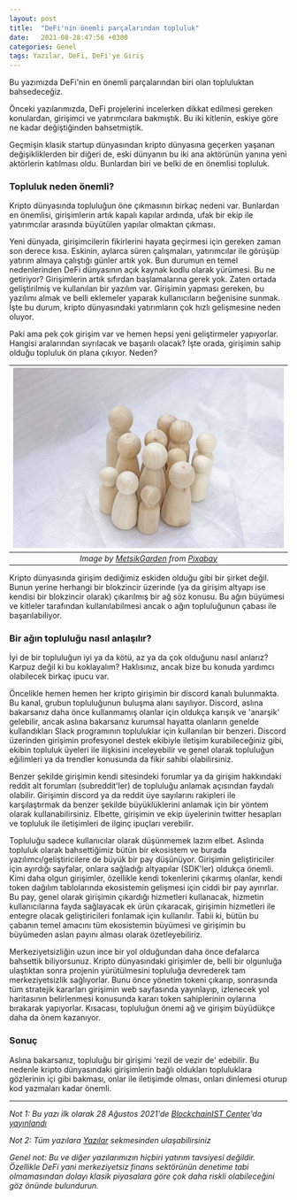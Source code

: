 ```yaml
---
layout: post
title:  "DeFi'nin önemli parçalarından topluluk"
date:   2021-08-28:47:56 +0300
categories: Genel
tags: Yazılar, DeFi, DeFi'ye Giriş
---
```


Bu yazımızda DeFi'nin en önemli parçalarından biri olan topluluktan bahsedeceğiz. 

Önceki yazılarımızda, DeFi projelerini incelerken dikkat edilmesi gereken konulardan, girişimci ve yatırımcılara bakmıştık. Bu iki kitlenin, eskiye göre ne kadar değiştiğinden bahsetmiştik. 

Geçmişin klasik startup dünyasından kripto dünyasına geçerken yaşanan değişikliklerden bir diğeri de, eski dünyanın bu iki ana aktörünün yanına yeni aktörlerin katılması oldu. Bunlardan biri ve belki de en önemlisi topluluk. 

### Topluluk neden önemli?
Kripto dünyasında topluluğun öne çıkmasının birkaç nedeni var. Bunlardan en önemlisi, girişimlerin artık kapalı kapılar ardında, ufak bir ekip ile yatırımcılar arasında büyütülen yapılar olmaktan çıkması. 

Yeni dünyada, girişimcilerin fikirlerini hayata geçirmesi için gereken zaman son derece kısa. Eskinin, aylarca süren çalışmaları, yatırımcılar ile görüşüp yatırım almaya çalıştığı günler artık yok. Bun durumun en temel nedenlerinden DeFi dünyasının açık kaynak kodlu olarak yürümesi. Bu ne getiriyor? Girişimlerin artık sıfırdan başlamalarına gerek yok. Zaten ortada geliştirilmiş ve kullanılan bir yazılım var. Girişimin yapması gereken, bu yazılımı almak ve belli eklemeler yaparak kullanıcıların beğenisine sunmak.  İşte bu durum, kripto dünyasındaki yatırımların çok hızlı gelişmesine neden oluyor. 

Paki ama pek çok girişim var ve hemen hepsi yeni geliştirmeler yapıyorlar. Hangisi aralarından sıyrılacak ve başarılı olacak?  İşte orada, girişimin sahip olduğu topluluk ön plana çıkıyor. Neden?

| ![Community](/assets/family-5099086_800.jpg)|
|:--:| 
| *Image by [MetsikGarden](https://pixabay.com/users/metsikgarden-4421146/) from [Pixabay](https://pixabay.com/)*|

Kripto dünyasında girişim dediğimiz eskiden olduğu gibi bir şirket değil. Bunun yerine herhangi bir blokzincir üzerinde (ya da girişim altyapı ise kendisi bir blokzincir olarak) çıkarılmış bir ağ söz konusu. Bu ağın büyümesi ve kitleler tarafından kullanılabilmesi ancak o ağın topluluğunun çabası ile başarılabiliyor. 

### Bir ağın topluluğu nasıl anlaşılır?
İyi de bir topluluğun iyi ya da kötü, az ya da çok olduğunu nasıl anlarız? Karpuz değil ki bu koklayalım? Haklısınız, ancak bize bu konuda yardımcı olabilecek birkaç ipucu var. 

Öncelikle hemen hemen her kripto girişimin bir discord kanalı bulunmakta. Bu kanal, grubun topluluğunun buluşma alanı sayılıyor. Discord, aslına bakarsanız daha önce kullanmamış olanlar için oldukça karışık ve 'anarşik' gelebilir, ancak aslına bakarsanız kurumsal hayatta olanların genelde kullandıkları Slack programının topluluklar için kullanılan bir benzeri. Discord üzerinden girişimin profesyonel destek ekibiyle iletişim kurabileceğiniz gibi, ekibin topluluk üyeleri ile ilişkisini inceleyebilir ve genel olarak topluluğun eğilimleri ya da trendler konusunda da fikir sahibi olabilirsiniz. 

Benzer şekilde girişimin kendi sitesindeki forumlar ya da girişim hakkındaki reddit alt forumları (subreddit'ler) de topluluğu anlamak açısından faydalı olabilir. Girişimin discord ya da reddit üye sayılarını rakipleri ile karşılaştırmak da benzer şekilde büyüklüklerini anlamak için bir yöntem olarak kullanabilirsiniz. Elbette, girişimin ve ekip üyelerinin twitter hesapları ve topluluk ile iletişimleri de ilginç ipuçları verebilir. 

Topluluğu sadece kullanıcılar olarak düşünmemek lazım elbet. Aslında topluluk olarak bahsettiğimiz bütün bir ekosistem ve burada yazılımcı/geliştiricilere de büyük bir pay düşünüyor. Girişimin geliştiriciler için ayırdığı sayfalar, onlara sağladığı altyapılar (SDK'ler) oldukça önemli. Kimi daha olgun girişimler, özellikle kendi tokenlerini çıkarmış olanlar, kendi token dağılım tablolarında ekosistemin gelişmesi için ciddi bir pay ayırırlar. Bu pay, genel olarak girişimin çıkardığı hizmetleri kullanacak, hizmetin kullanıcılarına fayda sağlayacak ek ürün çıkaracak, girişimin hizmetleri ile entegre olacak geliştiricileri fonlamak için kullanılır. Tabii ki, bütün bu çabanın temel amacını tüm ekosistemin büyümesi ve girişimin bu büyümeden aslan payını alması olarak özetleyebiliriz. 

Merkeziyetsizliğin uzun ince bir yol olduğundan daha önce defalarca bahsettik biliyorsunuz. Kripto dünyasındaki girişimler de, belli bir olgunluğa ulaştıktan sonra projenin yürütülmesini topluluğa devrederek tam merkeziyetsizlik sağlıyorlar. Bunu önce yönetim tokeni çıkarıp, sonrasında tüm stratejik kararları girişimin web sayfasında yayınlayıp, izlenecek yol haritasının belirlenmesi konusunda kararı token sahiplerinin oylarına bırakarak yapıyorlar. Kısacası, topluluğun önemi ağ ve girişim büyüdükçe daha da önem kazanıyor.  

### Sonuç 
Aslına bakarsanız, topluluğu bir girişimi 'rezil de vezir de' edebilir. Bu nedenle kripto dünyasındaki girişimlerin bağlı oldukları topluluklara gözlerinin içi gibi bakması, onlar ile iletişimde olması, onları dinlemesi oturup kod yazmaları kadar önemli. 

---

*Not 1: Bu yazı ilk olarak 28 Ağustos 2021'de [BlockchainIST Center](https://medium.com/blockchainist-center)'da [yayınlandı]()*

*Not 2: Tüm yazılara [Yazılar](/articles/) sekmesinden ulaşabilirsiniz*

*Genel not: Bu ve diğer yazılarımızın hiçbiri yatırım tavsiyesi değildir. Özellikle DeFi yani merkeziyetsiz finans sektörünün denetime tabi olmamasından dolayı klasik piyasalara göre çok daha riskli olabileceğini göz önünde bulundurun.* 
